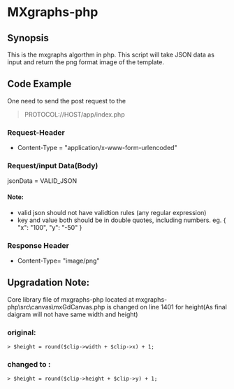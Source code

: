 # MXgraphs-php

## Synopsis

This is the mxgraphs algorthm in php. This script will take JSON data as input and return the png format image of the template.

## Code Example

One need to send the post request to the 

> PROTOCOL://HOST/app/index.php

### Request-Header
 - Content-Type = "application/x-www-form-urlencoded"
 
### Request/input Data(Body)
jsonData = VALID_JSON

#### Note:
- valid json should not have validtion rules (any regular expression)
- key and value both should be in double quotes, including numbers.
eg. {
    "x": "100",
    "y": "-50"
}

### Response Header
- Content-Type= "image/png" 

## Upgradation Note:

Core library file of mxgraphs-php located at mxgraphs-php\src\canvas\mxGdCanvas.php
is changed on line 1401 for height(As final daigram will not have same width and height)

### original:
    > $height = round($clip->width + $clip->x) + 1;
### changed to :
    > $height = round($clip->height + $clip->y) + 1;
